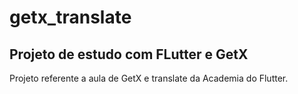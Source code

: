 # getx_translate

## Projeto de estudo com FLutter e GetX

Projeto referente a aula de GetX e translate da Academia do Flutter.
